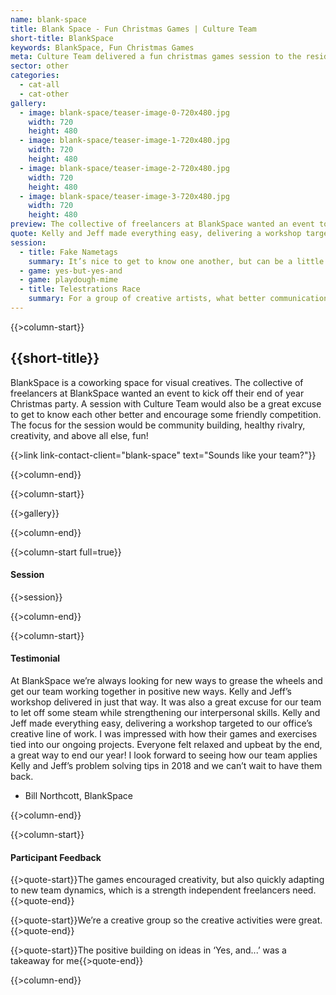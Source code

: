 ```yaml
---
name: blank-space
title: Blank Space - Fun Christmas Games | Culture Team
short-title: BlankSpace
keywords: BlankSpace, Fun Christmas Games
meta: Culture Team delivered a fun christmas games session to the residents at BlankSpace co-working hub. Read more about their experience & book your office party now!
sector: other
categories:
  - cat-all
  - cat-other
gallery:
  - image: blank-space/teaser-image-0-720x480.jpg
    width: 720
    height: 480
  - image: blank-space/teaser-image-1-720x480.jpg
    width: 720
    height: 480
  - image: blank-space/teaser-image-2-720x480.jpg
    width: 720
    height: 480
  - image: blank-space/teaser-image-3-720x480.jpg
    width: 720
    height: 480
preview: The collective of freelancers at BlankSpace wanted an event to kick off their end of year Christmas party. A session with Culture Team would also be a great excuse to get to know each other better and encourage some friendly competition.
quote: Kelly and Jeff made everything easy, delivering a workshop targeted to our office’s creative line of work. I was impressed with how their games and exercises tied into our ongoing projects.
session:
  - title: Fake Nametags
    summary: It’s nice to get to know one another, but can be a little awkward when you feel like you should already know someone’s name. In this game, we give participants the opportunity to introduce themselves - or - the fictional character they’ve decided to be today. It’s a lighthearted way to give everyone in the room a name and a voice.
  - game: yes-but-yes-and
  - game: playdough-mime
  - title: Telestrations Race
    summary: For a group of creative artists, what better communication challenge than speed drawing?
---
```

{{>column-start}}

## {{short-title}}

BlankSpace is a coworking space for visual creatives. The collective of freelancers at BlankSpace wanted an event to kick off their end of year Christmas party. A session with Culture Team would also be a great excuse to get to know each other better and encourage some friendly competition. The focus for the session would be community building, healthy rivalry, creativity, and above all else, fun!

{{>link link-contact-client="blank-space" text="Sounds like your team?"}}

{{>column-end}}

{{>column-start}}

{{>gallery}}

{{>column-end}}

{{>column-start full=true}}

#### Session

{{>session}}

{{>column-end}}

{{>column-start}}

#### Testimonial

At BlankSpace we’re always looking for new ways to grease the wheels and get our team working together in positive new ways. Kelly and Jeff’s workshop delivered in just that way. It was also a great excuse for our team to let off some steam while strengthening our interpersonal skills. Kelly and Jeff made everything easy, delivering a workshop targeted to our office’s creative line of work. I was impressed with how their games and exercises tied into our ongoing projects. Everyone felt relaxed and upbeat by the end, a great way to end our year! I look forward to seeing how our team applies Kelly and Jeff’s problem solving tips in 2018 and we can’t wait to have them back.

* Bill Northcott, BlankSpace

{{>column-end}}

{{>column-start}}

#### Participant Feedback

{{>quote-start}}The games encouraged creativity, but also quickly adapting to new team dynamics, which is a strength independent freelancers need.{{>quote-end}}

{{>quote-start}}We’re a creative group so the creative activities were great.{{>quote-end}}

{{>quote-start}}The positive building on ideas in ‘Yes, and...’ was a takeaway for me{{>quote-end}}

{{>column-end}}